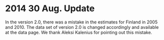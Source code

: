 # 2014 30 Aug. Update
<p>In the version 2.0, there was a mistake in the estimates for Finland in 2005 and 2010. The data set of version 2.0 is changed accordingly and available at the data page. We thank Aleksi Kalenius for pointing out this mistake.</p>

